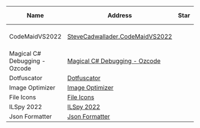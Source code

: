 Name| Address | Star| Last Update| Desc
-|-|-|-|-|
CodeMaidVS2022|[SteveCadwallader.CodeMaidVS2022](https://marketplace.visualstudio.com/items?itemName=SteveCadwallader.CodeMaidVS2022)| | | Auto Code Format
Magical C# Debugging - Ozcode|[Magical C# Debugging - Ozcode](https://marketplace.visualstudio.com/items?itemName=CodeValueLtd.OzCode)| | |
Dotfuscator |[Dotfuscator ](https://marketplace.visualstudio.com/items?itemName=PreEmptiveSolutions.NETObfuscator-Dotfuscator)| | |
Image Optimizer |[Image Optimizer ](https://marketplace.visualstudio.com/items?itemName=MadsKristensen.ImageOptimizer64bit)| | |
File Icons|[File Icons](https://marketplace.visualstudio.com/items?itemName=MadsKristensen.FileIcons)| | |
ILSpy 2022|[ILSpy 2022](https://marketplace.visualstudio.com/items?itemName=SharpDevelopTeam.ILSpy2022)| | |
Json Formatter|[Json Formatter](https://marketplace.visualstudio.com/items?itemName=KentonStandard.JsonFormatter)| | |
